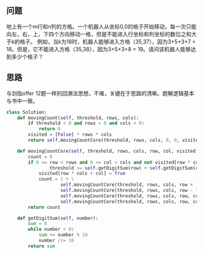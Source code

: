 ## 问题
地上有一个m行和n列的方格。一个机器人从坐标0,0的格子开始移动，每一次只能向左，右，上，下四个方向移动一格，但是不能进入行坐标和列坐标的数位之和大于k的格子。 例如，当k为18时，机器人能够进入方格（35,37），因为3+5+3+7 = 18。但是，它不能进入方格（35,38），因为3+5+3+8 = 19。请问该机器人能够达到多少个格子？

## 思路
与剑指offer 12题一样的回溯法思想，不难，关键在于思路的清晰。题解逻辑基本与书中一致。
```python
class Solution:
    def movingCount(self, threshold, rows, cols):
        if threshold < 0 and rows < 0 and cols < 0:
            return 0
        visited = [False] * rows * cols
        return self.movingCountCore(threshold, rows, cols, 0, 0, visited)

    def movingCountCore(self, threshold, rows, cols, row, col, visited):
        count = 0
        if 0 <= row < rows and 0 <= col < cols and not visited[row * cols + col] and \
                threshold >= self.getDigitSum(row) + self.getDigitSum(col):
            visited[row * cols + col] = True
            count = 1 + \
                    self.movingCountCore(threshold, rows, cols, row + 1, col, visited) + \
                    self.movingCountCore(threshold, rows, cols, row - 1, col, visited) + \
                    self.movingCountCore(threshold, rows, cols, row, col + 1, visited) + \
                    self.movingCountCore(threshold, rows, cols, row, col - 1, visited)
        return count

    def getDigitSum(self, number):
        sum = 0
        while number > 0:
            sum += number % 10
            number //= 10
        return sum
```
